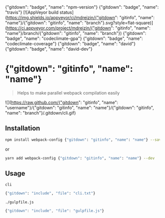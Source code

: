 {"gitdown": "badge", "name": "npm-version"}
{"gitdown": "badge", "name": "travis"}
[![AppVeyor build status](https://img.shields.io/appveyor/ci/mdreizin/{"gitdown": "gitinfo", "name": "name"}/{"gitdown": "gitinfo", "name": "branch"}.svg?style=flat-square)](https://ci.appveyor.com/project/mdreizin/{"gitdown": "gitinfo", "name": "name"}/branch/{"gitdown": "gitinfo", "name": "branch"})
{"gitdown": "badge", "name": "codeclimate-gpa"}
{"gitdown": "badge", "name": "codeclimate-coverage"}
{"gitdown": "badge", "name": "david"}
{"gitdown": "badge", "name": "david-dev"}

# {"gitdown": "gitinfo", "name": "name"}
> Helps to make parallel webpack compilation easily

![](https://raw.github.com/{"gitdown": "gitinfo", "name": "username"}/{"gitdown": "gitinfo", "name": "name"}/{"gitdown": "gitinfo", "name": "branch"}/.gitdown/cli.gif)

## Installation

```bash
npm install webpack-config {"gitdown": "gitinfo", "name": "name"} --save-dev
```

or

```bash
yarn add webpack-config {"gitdown": "gitinfo", "name": "name"} --dev
```

## Usage

`cli`

```bash
{"gitdown": "include", "file": "cli.txt"}
```

`./gulpfile.js`

```javascript
{"gitdown": "include", "file": "gulpfile.js"}
```
